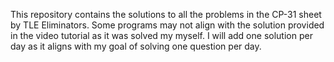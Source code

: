 This repository contains the solutions to all the problems in the CP-31 sheet by TLE Eliminators.
Some programs may not align with the solution provided in the video tutorial as it was solved my myself.
I will add one solution per day as it aligns with my goal of solving one question per day.

